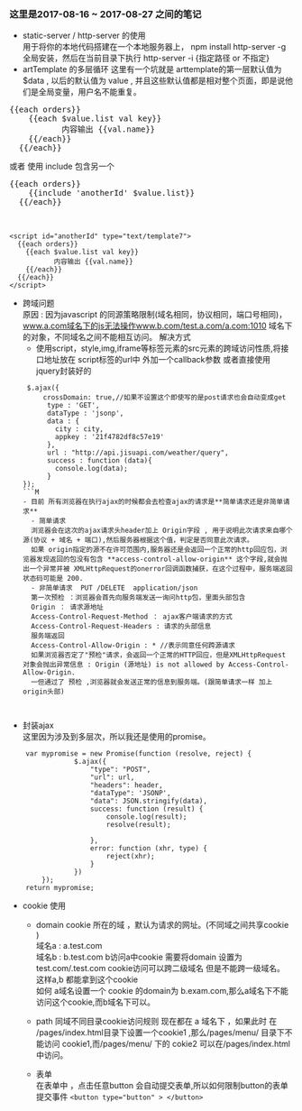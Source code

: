 
### 这里是2017-08-16 ~ 2017-08-27 之间的笔记

- static-server / http-server 的使用  
用于将你的本地代码搭建在一个本地服务器上，
npm install http-server -g 全局安装，然后在当前目录下执行 http-server -i {指定路径 or 不指定}
- artTemplate 的多层循环 
这里有一个坑就是 arttemplate的第一层默认值为 $data , 以后的默认值为 value , 并且这些默认值都是相对整个页面，即是说他们是全局变量，用户名不能重复。
<pre>
{{each orders}}
    {{each $value.list val key}}
           内容输出 {{val.name}}
    {{/each}}
  {{/each}}
</pre>
或者 使用 include 包含另一个
<pre>
{{each orders}}
    {{include 'anotherId' $value.list}}
  {{/each}}


</pre>
``` 
<script id="anotherId" type="text/template7">
  {{each orders}}
    {{each $value.list val key}}
           内容输出 {{val.name}}
    {{/each}}
  {{/each}}
</script> 
```  
- 跨域问题  
    原因 : 因为javascript 的同源策略限制(域名相同，协议相同，端口号相同)，
    www.a.com域名下的js无法操作www.b.com/test.a.com/a.com:1010 域名下的对象，不同域名之间不能相互访问。
    解决方式  
    - 使用script，style,img,iframe等标签元素的src元素的跨域访问性质,将接口地址放在 script标签的url中 外加一个callback参数
    或者直接使用 jquery封装好的 
    ```
     $.ajax({
         crossDomain: true,//如果不设置这个即使写的是post请求也会自动变成get
          type : 'GET',
          dataType : 'jsonp',
          data : {
            city : city,
            appkey : '21f4782df8c57e19'
          },
          url : "http://api.jisuapi.com/weather/query",
          success : function (data){
            console.log(data);
          }
    });
    ```M
    - 目前 所有浏览器在执行ajax的时候都会去检查ajax的请求是**简单请求还是非简单请求**
      - 简单请求 
      浏览器会在这次的ajax请求头header加上 Origin字段 , 用于说明此次请求来自哪个源(协议 + 域名 + 端口),然后服务器根据这个值，判定是否同意此次请求。  
      如果 origin指定的源不在许可范围内,服务器还是会返回一个正常的http回应包，浏览器发现返回的包没有包含 **access-control-allow-origin** 这个字段,就会抛出一个异常并被 XMLHttpRequest的onerror回调函数捕获，在这个过程中，服务端返回 状态码可能是 200.
      - 非简单请求  PUT /DELETE  application/json  
      第一次预检 ：浏览器会首先向服务端发送一询问http包，里面头部包含  
      Origin ： 请求源地址
      Access-Control-Request-Method ： ajax客户端请求的方式
      Access-Control-Request-Headers : 请求的头部信息
      服务端返回 
      Access-Control-Allow-Origin : * //表示同意任何跨源请求
      如果浏览器否定了"预检"请求，会返回一个正常的HTTP回应，但是XMLHttpRequest 对象会抛出异常信息 : Origin (源地址) is not allowed by Access-Control-Allow-Origin.  
      一但通过了 预检 ,浏览器就会发送正常的信息到服务端。(跟简单请求一样 加上origin头部)


 
- 封装ajax  
这里因为涉及到多层次，所以我还是使用的promise。
```
	var mypromise = new Promise(function (resolve, reject) {
				$.ajax({
					"type": "POST",
					"url": url,
					"headers": header,
					"dataType": 'JSONP',
					"data": JSON.stringify(data),
					success: function (result) {
						console.log(result);
						resolve(result);

					},
					error: function (xhr, type) {
						reject(xhr);
					}
				})
		});
	return mypromise;
```
- cookie 使用  
  - domain cookie 所在的域 ，默认为请求的网址。(不同域之间共享cookie )  
  域名a : a.test.com  
  域名b : b.test.com
  b访问a中cookie 需要将domain 设置为 test.com/.test.com   cookie访问可以跨二级域名 但是不能跨一级域名。 这样a,b 都能拿到这个cookie  
  如何 a域名设置一个 cookie 的domain为 b.exam.com,那么a域名下不能访问这个cookie,而b域名下可以。
  - path 同域不同目录cookie访问规则
  现在都在 a 域名下 ，如果此时 在 /pages/index.html目录下设置一个cookie1 ,那么/pages/menu/ 目录下不能访问 cookie1,而/pages/menu/ 下的 cokie2 可以在/pages/index.html中访问。


  - 表单  
  在表单中 ，点击任意button 会自动提交表单,所以如何限制button的表单提交事件
  ` <button type="button" > </button> `